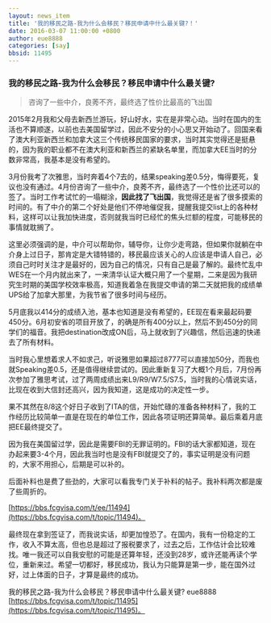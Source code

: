 ```yaml
---
layout: news_item
title: '我的移民之路-我为什么会移民？移民申请中什么最关键?！'
date: 2016-03-07 11:00:00 +0800
author: eue8888
categories: [say]
bbsid: 11495
---
```


### 我的移民之路-我为什么会移民？移民申请中什么最关键?

> 咨询了一些中介，良莠不齐，最终选了性价比最高的飞出国

2015年2月我和父母去新西兰游玩，好山好水，实在是非常心动。当时在国内的生活也不算顺遂，以前也去美国留学过，因此不安分的小心思又开始动了。回国来看了澳大利亚新西兰和加拿大这三个传统移民国家的要求，当时其实觉得还是挺悬的，因为我的职业都不在澳大利亚和新西兰的紧缺名单里，而加拿大EE当时的分数非常高，我基本是没有希望的。 

3月份我考了次雅思，当时奔着4个7去的，结果speaking差0.5分，悔得要死，复议也没有通过。4月份咨询了一些中介，良莠不齐，最终选了一个性价比还可以的签了。当时工作考试忙的一塌糊涂，**因此找了飞出国**，我觉得还是省了很多摸索的时间的。有了中介的第二个好处是他们不停地催促我，提醒我提交list上的各种材料，这样可以让我加快进度，否则就我当时已经忙的焦头烂额的程度，可能移民的事情就耽搁了。

这里必须强调的是，中介可以帮助你，辅导你，让你少走弯路，但如果你就躺在中介身上过日子，那肯定是大错特错的，移民最应该关心的人应该是申请人自己，必须自己时时关注才是最好的，因为自己的情况，只有自己是最了解的。最终忙乱中WES在一个月内就出来了，一来清华认证大概只用了一个星期，二来是因为我研究生时期的美国学校效率极高，知道我着急在我提交申请的第二天就把我的成绩单UPS给了加拿大那里，为我节省了很多时间与经历。

5月底我以414分的成绩入池，基本也知道是没有希望的，EE现在看来最起码要450分。6月初安省的项目开放了，的确是所有400分以上，然后不到450分的同学们的福音。我把destination改成ON后，马上就收到了兴趣信，然后迅速的快递去了所有材料。

当时我心里想着求人不如求己，听说雅思如果超过8777可以直接加50分，而我也就Speaking差0.5，还是值得继续尝试的。因此重新复习了大概1个月后，7月份再次参加了雅思考试，过了两周成绩出来L9/R9/W7.5/S7.5，当时我的心情说实话，比现在收到大信封还高兴，因为我知道，这是成功的决定性一步。

果不其然在8/8这个好日子收到了ITA的信，开始忙碌的准备各种材料了，我的工作经历比较简单一直是在现在的单位工作，因此各项证明还算简单。最后乘着月底把EE最终提交了。

因为我在美国留过学，因此是需要FBI的无罪证明的。FBI的话大家都知道，现在办起来要3-4个月，因此我当时也是没有FBI就提交了的，事实证明是没有问题的，大家不用担心，后期是可以补的。

后面补料也是费了些劲的，大家可以看我专门关于补料的帖子。我补料两次都是废了些周折的。

[https://bbs.fcgvisa.com/t/ee/11494](https://bbs.fcgvisa.com/t/topic/11494)。

最终现在拿到签证了，而我说实话，却更加惶恐了。在国内，我有一份稳定的工作，收入不算太高，但也总是超过了报税要求了，过去之后，工作估计会比较难找。唯一我还可以自我安慰的可能是还算年轻，还没到28岁，或许还能再读个学位，重新来过。希望一切都好，移民成功，我认为只能算是第一步，能在国外过好，过上体面的日子，才算是最终的成功。

我的移民之路-我为什么会移民？移民申请中什么最关键? eue8888 [https://bbs.fcgvisa.com/t/topic/11495](https://bbs.fcgvisa.com/t/topic/11495)。